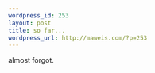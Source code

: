 ```yaml
--- 
wordpress_id: 253
layout: post
title: so far...
wordpress_url: http://maweis.com/?p=253
---
```

almost forgot.
